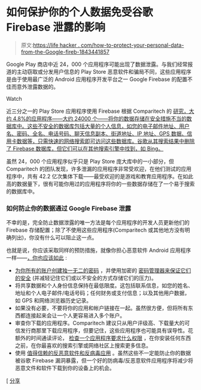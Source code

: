 # 如何保护你的个人数据免受谷歌 Firebase 泄露的影响

> 原文:[https://life hacker . com/how-to-protect-your-personal-data-from-the-Google-fireb-1843441857](https://lifehacker.com/how-to-protect-your-personal-data-from-the-google-fireb-1843441857)

Google Play 商店中近 24，000 个应用程序可能出现了数据泄露。与我们经常报道的主动窃取或分发用户信息的 Play Store 恶意软件和骗局不同，这些应用程序是由于使用最广泛的 Android 应用程序开发平台之一 Google Firebase 的配置不佳而意外泄露数据的。

Watch

近三分之一的 Play Store 应用程序使用 Firebase 根据 Comparitech 的 [研究，大约 4.8%的应用程序——大约 24000 个——将你的数据存储在安全措施不当的数据库中。这些不安全的数据库包括大量的个人信息，如您的电子邮件地址、用户名、密码、全名、电话号码、聊天信息副本、街道地址、IP 地址、GPS 数据、信用卡数据等，只需快速的网络搜索即可访问这些数据库。谷歌从其搜索结果中删除了 Firebase 数据库，但它们可以在其他搜索引擎中找到，如 Bing。](https://www.comparitech.com/blog/information-security/firebase-misconfiguration-report/#What_data_is_exposed)

虽然 24，000 个应用程序似乎只是 Play Store 庞大库中的一小部分，但 Comparitech 的团队发现，许多泄漏的应用程序非常受欢迎，在他们测试的应用程序中，共有 42.2 亿次集体下载——最受欢迎的是游戏和教育应用程序。在如此高的数据量下，很有可能你用过的应用程序将你的一些数据存储在了一个易于搜索的数据库中。

### 如何防止你的数据通过 Google Firebase 泄露

不幸的是，完全防止数据泄露的唯一方法是每个应用程序的开发人员更新他们的 Firebase 存储配置；除了不使用这些应用程序(Comparitech 或其他地方没有明确列出)，你没有什么可以阻止这一点。

也就是说，你应该采取同样的预防措施，就像你担心恶意软件 Android 应用程序一样——[，你也应该如此](https://lifehacker.com/how-to-get-rid-of-androids-most-annoying-malware-xhelp-1841699275) :

*   [为你所有的账户创建独一无二的密码](https://lifehacker.com/how-to-create-secure-passwords-that-arent-impossible-to-1825048324) ，并使用加密的 [密码管理器来保证它们的安全](https://lifehacker.com/the-five-best-password-managers-5529133) (并减轻记住它们或以不安全的方式存储它们的压力)。
*   将共享数据和个人身份信息保持在最低限度。这包括联系信息，如您的姓名、地址和个人电子邮件/电话号码；任何财务或支付信息；以及其他用户数据，如 GPS 和网络浏览器历史记录。
*   如果没有必要，不要将你的应用和帐户链接在一起。虽然很方便，但将所有东西都连接起来会让一个人更容易进入多个账户。
*   审查你下载的应用程序。Comparitech 建议只从用户评级高、下载量大的可信发行商那里下载应用程序，但要记住，这些应用程序也可能具有误导性。花额外的时间通读评论， [检查一个应用程序要求什么权限](https://lifehacker.com/use-permissions-to-keep-scammy-apps-off-your-android-1843026818) ，在你安装任何东西之前，在你最喜欢的搜索引擎或网络社区上搜索更多信息。
*   使用 [值得信赖的反恶意软件和反病毒应用](https://lifehacker.com/use-these-antivirus-and-anti-malware-apps-instead-of-av-1841264690) 。虽然这些不一定能防止你的数据被谷歌 Firebase 漏洞暴露，但一个好的防病毒/反恶意软件应用程序将减少将恶意文件和软件下载到你的设备上的机会。

[ [分享](https://www.comparitech.com/blog/information-security/firebase-misconfiguration-report/)